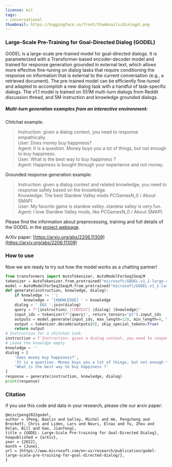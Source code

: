 ```yaml
---
license: mit
tags:
- conversational
thumbnail: https://huggingface.co/front/thumbnails/dialogpt.png
---
```


### Large-Scale Pre-Training for Goal-Directed Dialog (GODEL)

GODEL is a large-scale pre-trained model for goal-directed dialogs. It is parameterized with a Transformer-based encoder-decoder model and trained for response generation grounded in external text, which allows more effective fine-tuning on dialog tasks that require conditioning the response on information that is external to the current conversation (e.g., a retrieved document). The pre-trained model can be efficiently fine-tuned and adapted to accomplish a new dialog task with a handful of task-specific dialogs. The v1.1 model is trained on 551M multi-turn dialogs from Reddit discussion thread, and 5M instruction and knowledge grounded dialogs.

##### Multi-turn generation examples from an interactive environment:
Chitchat example:
> Instruction: given a dialog context, you need to response empathically.  <br>
> User: Does money buy happiness? <br>
> Agent: It is a question. Money buys you a lot of things, but not enough to buy happiness. <br>
> User: What is the best way to buy happiness ? <br>
> Agent: Happiness is bought through your experience and not money. <br>

Grounded response generation example:
> Instruction: given a dialog context and related knowledge, you need to response safely based on the knowledge. <br>
> Knowledge: The best Stardew Valley mods PCGamesN_0 / About SMAPI <br>
> User: My favorite game is stardew valley. stardew valley is very fun. <br>
> Agent: I love Stardew Valley mods, like PCGamesN_0 / About SMAPI. <br>

Please find the information about preprocessing, training and full details of the GODEL in the [project webpage](https://aka.ms/GODEL).

ArXiv paper: [https://arxiv.org/abs/2206.11309](https://arxiv.org/abs/2206.11309)

### How to use

Now we are ready to try out how the model works as a chatting partner!

```python
from transformers import AutoTokenizer, AutoModelForSeq2SeqLM
tokenizer = AutoTokenizer.from_pretrained("microsoft/GODEL-v1_1-large-seq2seq")
model = AutoModelForSeq2SeqLM.from_pretrained("microsoft/GODEL-v1_1-large-seq2seq")
def generate(instruction, knowledge, dialog):
    if knowledge != '':
        knowledge = '[KNOWLEDGE] ' + knowledge
    dialog = ' EOS '.join(dialog)
    query = f"{instruction} [CONTEXT] {dialog} {knowledge}"
    input_ids = tokenizer(f"{query}", return_tensors="pt").input_ids
    outputs = model.generate(input_ids, max_length=128, min_length=8, top_p=0.9, do_sample=True)
    output = tokenizer.decode(outputs[0], skip_special_tokens=True)
    return output
# Instruction for a chitchat task
instruction = f'Instruction: given a dialog context, you need to response empathically.'
# Leave the knowldge empty
knowledge = ''
dialog = [
    'Does money buy happiness?',
    'It is a question. Money buys you a lot of things, but not enough to buy happiness.',
    'What is the best way to buy happiness ?'
]
response = generate(instruction, knowledge, dialog)
print(response)
```

### Citation
if you use this code and data in your research, please cite our arxiv paper:
```
@misc{peng2022godel,
author = {Peng, Baolin and Galley, Michel and He, Pengcheng and Brockett, Chris and Liden, Lars and Nouri, Elnaz and Yu, Zhou and Dolan, Bill and Gao, Jianfeng},
title = {GODEL: Large-Scale Pre-training for Goal-Directed Dialog},
howpublished = {arXiv},
year = {2022},
month = {June},
url = {https://www.microsoft.com/en-us/research/publication/godel-large-scale-pre-training-for-goal-directed-dialog/},
}
```